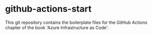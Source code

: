 # github-actions-start
This git repository contains the boilerplate files for the GitHub Actions chapter of the book 'Azure Infrastructure as Code'.

